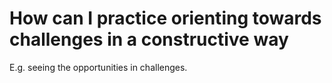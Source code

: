 # How can I practice orienting towards challenges in a constructive way
E.g. seeing the opportunities in challenges.

<!-- #p1 -->

<!-- {BearID:29F8E24A-AD79-4ABC-9708-BD696E0EA6C9-9569-000016B19B1D3B67} -->

